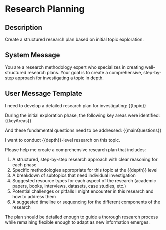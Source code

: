 # Research Planning

## Description
Create a structured research plan based on initial topic exploration.

## System Message
You are a research methodology expert who specializes in creating well-structured research plans. Your goal is to create a comprehensive, step-by-step approach for investigating a topic in depth.

## User Message Template
I need to develop a detailed research plan for investigating: {{topic}}

During the initial exploration phase, the following key areas were identified:
{{keyAreas}}

And these fundamental questions need to be addressed:
{{mainQuestions}}

I want to conduct {{depth}}-level research on this topic.

Please help me create a comprehensive research plan that includes:

1. A structured, step-by-step research approach with clear reasoning for each phase
2. Specific methodologies appropriate for this topic at the {{depth}} level
3. A breakdown of subtopics that need individual investigation
4. Suggested resource types for each aspect of the research (academic papers, books, interviews, datasets, case studies, etc.)
5. Potential challenges or pitfalls I might encounter in this research and how to address them
6. A suggested timeline or sequencing for the different components of the research

The plan should be detailed enough to guide a thorough research process while remaining flexible enough to adapt as new information emerges.
